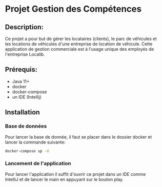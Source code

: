 # Projet Gestion des Compétences

## Description:

Ce projet a pour but de gérer les locataires (clients), le parc de véhicules et les locations de véhicules d'une 
entreprise de location de véhicule. Cette application de gestion commerciale est à l'usage unique des employés de l'entreprise Localib.

## Prérequis:
* Java 11+
* docker
* docker-compose
* un IDE (Intellij)

## Installation

### Base de données
Pour lancer la base de donnée, il faut se placer dans le dossier docker et lancer la commande suivante:
```bash
docker-compose up -d
```
### Lancement de l'application
Pour lancer l'application il suffit d'ouvrir ce projet dans un IDE comme IntelliJ et de lancer le main en appuyant sur 
le bouton play.
